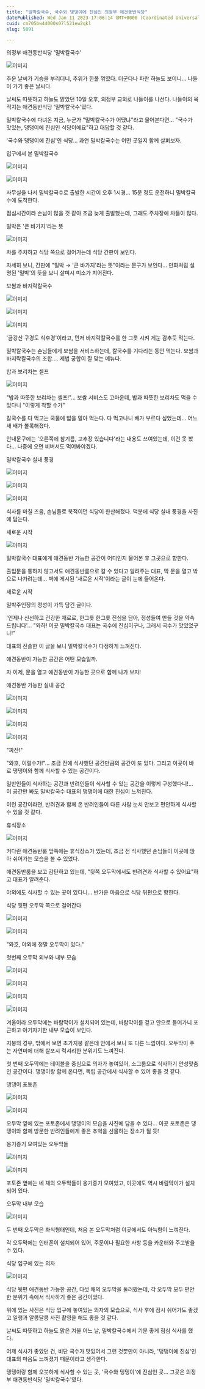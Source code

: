 ```yaml
---
title: "밀박칼국수, 국수와 댕댕이에 진심인 의정부 애견동반식당"
datePublished: Wed Jan 11 2023 17:06:14 GMT+0000 (Coordinated Universal Time)
cuid: cm705bw44000s07l521ew2qkl
slug: 5091

---
```



의정부 애견동반식당 '밀박칼국수'

![이미지](https://cdn.hashnode.com/res/hashnode/image/upload/v1739257978816/f6babbc4-01aa-4fae-8747-7826778c9cc3.jpeg)

추운 날씨가 기승을 부리더니, 추위가 한풀 꺾였다. 더군다나 파란 하늘도 보이니... 나들이 가기 좋은 날씨다.

날씨도 따뜻하고 하늘도 맑았던 10일 오후, 의정부 교외로 나들이를 나선다. 나들이의 목적지는 애견동반식당 '밀박칼국수'였다.

밀박칼국수에 다녀온 지금, 누군가 "밀박칼국수가 어땠냐"라고 물어본다면... "국수가 맛있는, 댕댕이에 진심인 식당이에요"하고 대답할 것 같다.

'국수와 댕댕이에 진심'인 식당... 과연 밀박칼국수는 어떤 곳일지 함께 살펴보자.

입구에서 본 밀박칼국수

![이미지](https://cdn.hashnode.com/res/hashnode/image/upload/v1739257980882/490e7b83-8ba8-44cf-8c8e-25fc5fb355e7.jpeg)

![이미지](https://cdn.hashnode.com/res/hashnode/image/upload/v1739257982835/30a1eaaf-20e2-44a6-a5d8-550129a3623d.jpeg)

사무실을 나서 밀박칼국수로 출발한 시간이 오후 1시경... 15분 정도 운전하니 밀박칼국수에 도착한다.

점심시간이라 손님이 많을 것 같아 조금 늦게 출발했는데, 그래도 주차장에 차들이 많다.

밀박은 '큰 바가지'라는 뜻

![이미지](https://cdn.hashnode.com/res/hashnode/image/upload/v1739257984763/20bbadeb-5cea-4327-bd27-efb8f48647a7.jpeg)

차를 주차하고 식당 쪽으로 걸어가는데 식당 간판이 보인다.

자세히 보니, 간판에 "밀박 → '큰 바가지'라는 뜻"이라는 문구가 보인다... 만화처럼 설명된 '밀박'의 뜻을 보니 살며시 미소가 지어진다.

보쌈과 바지락칼국수

![이미지](https://cdn.hashnode.com/res/hashnode/image/upload/v1739257986966/ad8aa6d2-ca52-47d0-8d21-022f24cff761.jpeg)

![이미지](https://cdn.hashnode.com/res/hashnode/image/upload/v1739257988989/9aea1abf-9918-4fd2-8426-42c42a84b0e7.jpeg)

![이미지](https://cdn.hashnode.com/res/hashnode/image/upload/v1739257990804/8ec772a5-f378-4ac3-b4b3-b9f1eebb6be5.jpeg)

'금강산 구경도 식후경'이라고, 먼저 바지락칼국수를 한 그릇 시켜 게눈 감추듯 먹는다.

밀박칼국수는 손님들에게 보쌈을 서비스하는데, 칼국수를 기다리는 동안 먹는다. 보쌈과 바지락칼국수의 조합.... 제법 궁합이 잘 맞는 메뉴다.

밥과 보리차는 셀프

![이미지](https://cdn.hashnode.com/res/hashnode/image/upload/v1739257992793/99fe139f-e3e4-4375-b9bb-92b5e7862fd6.jpeg)

"밥과 따뜻한 보리차는 셀프!"... 보쌈 서비스도 고마운데, 밥과 따뜻한 보리차도 먹을 수 있다니 "이렇게 착할 수가"

칼국수를 다 먹고는 국물에 밥을 말아 먹는다. 다 먹고나니 배가 부르다 싶었는데... 어느새 배가 볼록해졌다.

안내문구에는 '오른쪽에 참기름, 고추장 있습니다'라는 내용도 쓰여있는데, 이건 못 봤다... 나중에 오면 비벼서도 먹어봐야겠다.

밀박칼국수 실내 풍경

![이미지](https://cdn.hashnode.com/res/hashnode/image/upload/v1739257994555/62bea0ff-4826-4c9f-8c63-7ee123d98621.jpeg)

![이미지](https://cdn.hashnode.com/res/hashnode/image/upload/v1739257996738/957a8c2f-87d9-4578-96f5-df2c7cfaa1cb.jpeg)

![이미지](https://cdn.hashnode.com/res/hashnode/image/upload/v1739257999114/454a2ffc-cb4b-4c3a-ba39-0fb848e97457.jpeg)

식사를 마칠 즈음, 손님들로 북적이던 식당이 한산해졌다. 덕분에 식당 실내 풍경을 사진에 담는다.

새로운 시작

![이미지](https://cdn.hashnode.com/res/hashnode/image/upload/v1739258000959/f54fc290-c8f0-4677-a85c-f671a8b5aeab.jpeg)

밀박칼국수 대표에게 애견동반 가능한 공간이 어디인지 물어본 후 그곳으로 향한다.

출입문을 통하지 않고서도 애견동반룸으로 갈 수 있다고 알려주는 대표, 막 문을 열고 밖으로 나가려는데... 벽에 게시된 '새로운 시작'이라는 글이 눈에 들어온다.

새로운 시작

밀박주인장의 정성이 가득 담긴 글이다.

'언제나 신선하고 건강한 재료로, 한그릇 한그릇 진심을 담아, 정성들여 만들 것을 약속드립니다'... "와하! 이곳 밀박칼국수 대표는 국수에 진심이구나, 그래서 국수가 맛있었구나!"

대표의 진솔한 이 글을 보니 밀박칼국수가 다정하게 느껴진다.

애견동반이 가능한 공간은 어떤 모습일까.

자 이제, 문을 열고 애견동반이 가능한 곳으로 함께 나가 보자!

애견동반 가능한 실내 공간

![이미지](https://cdn.hashnode.com/res/hashnode/image/upload/v1739258002994/d26f8858-9475-4b82-8908-780e0e875e5a.jpeg)

![이미지](https://cdn.hashnode.com/res/hashnode/image/upload/v1739258005238/0b782bb3-4147-4afa-a14f-791174f3da3a.jpeg)

![이미지](https://cdn.hashnode.com/res/hashnode/image/upload/v1739258007267/be902997-5a9c-47ea-89c0-2760ef06fb38.jpeg)

![이미지](https://cdn.hashnode.com/res/hashnode/image/upload/v1739258009206/442c8a99-fd05-4e01-8006-164a6c63a4ff.jpeg)

"짜잔!"

"와호, 이럴수가!"... 조금 전에 식사했던 공간만큼의 공간이 또 있다. 그리고 이곳이 바로 댕댕이와 함께 식사할 수 있는 공간이다.

일반인들이 식사하는 공간과 반려인들이 식사할 수 있는 공간을 이렇게 구성했다니!... 이 공간만 봐도 밀박칼국수 대표의 댕댕이에 대한 진심이 느껴진다.

이런 공간이라면, 반려견과 함께 온 반려인들이 다른 사람 눈치 안보고 편안하게 식사할 수 있을 것 같다.

휴식장소

![이미지](https://cdn.hashnode.com/res/hashnode/image/upload/v1739258011370/ed2d1190-3437-479b-8504-e8d56582dc4a.jpeg)

커다란 애견동반룸 앞쪽에는 휴식장소가 있는데, 조금 전 식사했던 손님들이 이곳에 앉아 쉬어가는 모습을 볼 수 있었다.

애견동반룸을 보고 감탄하고 있는데, "뒷쪽 오두막에서도 반려견과 식사할 수 있어요"하고 대표가 알려준다.

야외에도 식사할 수 있는 곳이 있다니... 반가운 마음으로 식당 뒤편으로 향한다.

식당 뒷편 오두막 쪽으로 걸어간다

![이미지](https://cdn.hashnode.com/res/hashnode/image/upload/v1739258013590/bc2c60cc-5121-424c-9413-84cb1c80eb2f.jpeg)

![이미지](https://cdn.hashnode.com/res/hashnode/image/upload/v1739258016147/635aefe7-a778-40b7-8574-937205874b2a.jpeg)

"와호, 야외에 정말 오두막이 있다."

첫번째 오두막 외부와 내부 모습

![이미지](https://cdn.hashnode.com/res/hashnode/image/upload/v1739258018311/28cef9ad-adec-41b3-b930-87a048455c0d.jpeg)

![이미지](https://cdn.hashnode.com/res/hashnode/image/upload/v1739258020434/797be7c0-f1d8-491b-97e2-a1e02cc88ca4.jpeg)

![이미지](https://cdn.hashnode.com/res/hashnode/image/upload/v1739258022605/fe3ae0b0-9c8f-448d-85af-a66933a9a839.jpeg)

![이미지](https://cdn.hashnode.com/res/hashnode/image/upload/v1739258024732/01bf87a2-9253-42b1-8158-2ade78afb1c7.jpeg)

겨울이라 오두막에는 바람막이가 설치되어 있는데, 바람막이를 걷고 안으로 들어가니 포근하고 아기자기한 내부 모습이 보인다.

지붕의 경우, 밖에서 보면 초가지붕 같은데 안에서 보니 또 다른 느낌이다. 오두막이 주는 자연미에 더해 살포시 럭셔리한 분위기도 느껴진다.

첫 번째 오두막에는 테이블을 중심으로 의자가 놓여있어, 소그룹으로 식사하기 안성맞춤인 공간이다. 댕댕이랑 함께 온다면, 독립 공간에서 식사할 수 있어 좋을 것 같다.

댕댕이 포토존

![이미지](https://cdn.hashnode.com/res/hashnode/image/upload/v1739258026927/7e7b0aa7-685e-405a-b24b-7ace66670a84.jpeg)

![이미지](https://cdn.hashnode.com/res/hashnode/image/upload/v1739258029095/e559d816-e74f-4f66-8480-2f8736c79a9a.jpeg)

오두막 옆에 있는 포토존에서 댕댕이의 모습을 사진에 담을 수 있다... 이곳 포토존은 댕댕이와 함께 방문한 반려인들에게 좋은 추억을 선물하는 장소가 될 듯!

옹기종기 모여있는 오두막들

![이미지](https://cdn.hashnode.com/res/hashnode/image/upload/v1739258031294/80fae05f-811a-4c23-8ad6-5700eaeb8533.jpeg)

![이미지](https://cdn.hashnode.com/res/hashnode/image/upload/v1739258033586/e902aad9-dfe8-41bb-8266-158de6fd2292.jpeg)

포토존 옆에는 네 채의 오두막들이 옹기종기 모여있고, 이곳에도 역시 바람막이가 설치되어 있다.

오두막 내부 모습

![이미지](https://cdn.hashnode.com/res/hashnode/image/upload/v1739258035747/69c49929-2c04-47a2-ae26-853d600973a8.jpeg)

두 번째 오두막은 좌식형태인데, 처음 본 오두막처럼 이곳에서도 아늑함이 느껴진다.

각 오두막에는 인터폰이 설치되어 있어, 주문이나 필요한 사항 등을 카운터와 주고받을 수 있다.

식당 입구에 있는 의자

![이미지](https://cdn.hashnode.com/res/hashnode/image/upload/v1739258037862/deb5f78e-bd28-4618-9295-cb85a8801f64.jpeg)

식당 뒷편 애견동반 가능한 공간, 다섯 채의 오두막을 둘러봤는데, 각 오두막 모두 편안한 분위기 속에서 식사하기 좋은 공간이었다.

위에 있는 사진은 식당 입구에 놓여있는 의자의 모습으로, 식사 후에 잠시 쉬어가도 좋겠고 일행과 알콩달콩 사진 촬영을 해도 좋을 것 같다.

날씨도 따뜻하고 하늘도 맑은 겨울 어느 날, 밀박칼국수에서 기분 좋게 점심 식사를 했다.

어제 식사가 좋았던 건, 비단 국수가 맛있어서 그런 것뿐만이 아니라, '댕댕이에 진심'인 대표의 마음도 느껴졌기 때문이라고 생각한다.

댕댕이랑 함께 오붓하게 식사할 수 있는 곳, '국수와 댕댕이'에 진심인 곳... 그곳은 의정부 애견동반식당 '밀박칼국수'였다.
